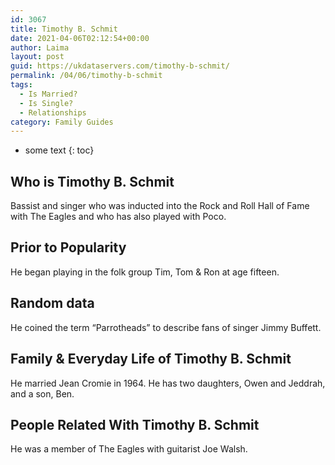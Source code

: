 ```yaml
---
id: 3067
title: Timothy B. Schmit
date: 2021-04-06T02:12:54+00:00
author: Laima
layout: post
guid: https://ukdataservers.com/timothy-b-schmit/
permalink: /04/06/timothy-b-schmit
tags:
  - Is Married?
  - Is Single?
  - Relationships
category: Family Guides
---
```


* some text
{: toc}


## Who is Timothy B. Schmit
                  
                  
                  
Bassist and singer who was inducted into the Rock and Roll Hall of Fame with The Eagles and who has also played with Poco.
                  
              
            
              
            
                
                
                
## Prior to Popularity
                  
                  
                  
He began playing in the folk group Tim, Tom & Ron at age fifteen.
                  
              
            
              
            
                
                
                
## Random data
                  
                  
                  
He coined the term &#8220;Parrotheads&#8221; to describe fans of singer Jimmy Buffett.
                  
              
            
              
            
                
                
                
## Family & Everyday Life of Timothy B. Schmit
                  
                  
                  
He married Jean Cromie in 1964. He has two daughters, Owen and Jeddrah, and a son, Ben.
                  
              
            
              
            
                
                
                
## People Related With Timothy B. Schmit
                  
                  
                  
He was a member of The Eagles with guitarist Joe Walsh.
                  
              
            
              
            
                
              
            
              
              
            
            
              
            
          
          
          